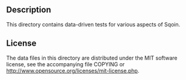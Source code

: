 Description
------------

This directory contains data-driven tests for various aspects of Sqoin.

License
--------

The data files in this directory are distributed under the MIT software
license, see the accompanying file COPYING or
http://www.opensource.org/licenses/mit-license.php.


